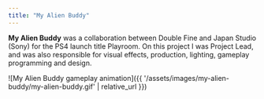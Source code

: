 ```yaml
---
title: "My Alien Buddy"
---
```


**My Alien Buddy** was a collaboration between Double Fine and Japan Studio (Sony) for the PS4 launch title Playroom. On this project I was Project Lead, and was also responsible for visual effects, production, lighting, gameplay programming and design.

![My Alien Buddy gameplay animation]({{ '/assets/images/my-alien-buddy/my-alien-buddy.gif' | relative_url }})
